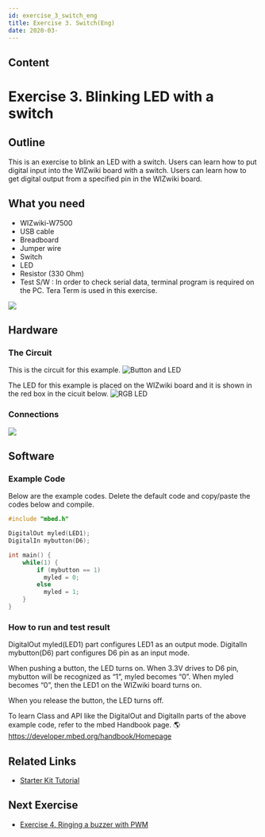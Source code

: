 ```yaml
---
id: exercise_3_switch_eng
title: Exercise 3. Switch(Eng)
date: 2020-03-
---
```



## Content
# Exercise 3. Blinking LED with a switch

## Outline

This is an exercise to blink an LED with a switch. Users can learn how
to put digital input into the WIZwiki board with a switch. Users can
learn how to get digital output from a specified pin in the WIZwiki
board.

## What you need

  - WIZwiki-W7500
  - USB cable
  - Breadboard
  - Jumper wire
  - Switch
  - LED
  - Resistor (330 Ohm)
  - Test S/W : In order to check serial data, terminal program is
    required on the PC. Tera Term is used in this exercise.

![](/products/wizwiki_mbed_kit/kit_kr/2_teraterm.png)

## Hardware

### The Circuit

This is the circuit for this example. ![Button and
LED](/products/wizwiki_mbed_kit/kit_kr/button_led_scheme.png)

The LED for this example is placed on the WIZwiki board and it is shown
in the red box in the cicuit below. ![RGB
LED](/products/wizwiki_mbed_kit/kit_kr/3_board_led.png)

### Connections

![](/products/wizwiki_mbed_kit/kit_kr/3_board_all.png)

## Software

### Example Code

Below are the example codes. Delete the default code and copy/paste the
codes below and compile.

``` c
#include "mbed.h"

DigitalOut myled(LED1);
DigitalIn mybutton(D6);

int main() {
    while(1) {
        if (mybutton == 1)
          myled = 0;
        else
          myled = 1;
    }
}
```

### How to run and test result

DigitalOut myled(LED1) part configures LED1 as an output mode. DigitalIn
mybutton(D6) part configures D6 pin as an input mode.

When pushing a button, the LED turns on. When 3.3V drives to D6 pin,
mybutton will be recognized as “1”, myled becomes “0”. When myled
becomes “0”, then the LED1 on the WIZwiki board turns on.

When you release the button, the LED turns off.

To learn Class and API like the DigitalOut and DigitalIn parts of the
above example code, refer to the mbed Handbook page.
🌎<https://developer.mbed.org/handbook/Homepage>

## Related Links

   * [Starter Kit Tutorial]()

## Next Exercise

   * [Exercise 4. Ringing a buzzer with PWM]()
